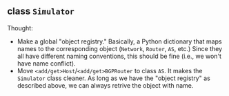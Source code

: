 class `Simulator`
---

Thought:

- Make a global "object registry." Basically, a Python dictionary that maps names to the corresponding object (`Network`, `Router`, `AS`, etc.) Since they all have different naming conventions, this should be fine (i.e., we won't have name conflict).
- Move `<add/get>Host`/`<add/get>BGPRouter` to class `AS`. It makes the `Simulator` class cleaner. As long as we have the "object registry" as described above, we can always retrive the object with name.


